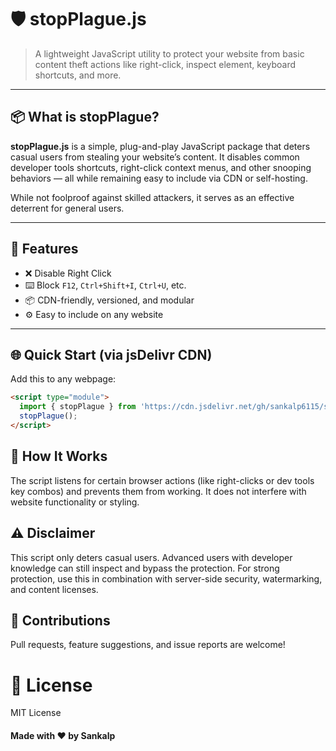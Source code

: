 # 🛡️ stopPlague.js

> A lightweight JavaScript utility to protect your website from basic content theft actions like right-click, inspect element, keyboard shortcuts, and more.

---

## 📦 What is stopPlague?

**stopPlague.js** is a simple, plug-and-play JavaScript package that deters casual users from stealing your website’s content. It disables common developer tools shortcuts, right-click context menus, and other snooping behaviors — all while remaining easy to include via CDN or self-hosting.

While not foolproof against skilled attackers, it serves as an effective deterrent for general users.

---

## 🚀 Features

- ❌ Disable Right Click
- ⌨️ Block `F12`, `Ctrl+Shift+I`, `Ctrl+U`, etc.
- 📦 CDN-friendly, versioned, and modular
- ⚙️ Easy to include on any website

---

## 🌐 Quick Start (via jsDelivr CDN)

Add this to any webpage:

```html
<script type="module">
  import { stopPlague } from 'https://cdn.jsdelivr.net/gh/sankalp6115/stopPlague@v1.0.0/stopPlague.js';
  stopPlague();
</script>
```
## 🧠 How It Works

The script listens for certain browser actions (like right-clicks or dev tools key combos) and prevents them from working. It does not interfere with website functionality or styling.

## ⚠️ Disclaimer
This script only deters casual users. Advanced users with developer knowledge can still inspect and bypass the protection. For strong protection, use this in combination with server-side security, watermarking, and content licenses.

## 🤝 Contributions
Pull requests, feature suggestions, and issue reports are welcome!

# 📜 License
MIT License

#### Made with ❤️ by Sankalp
